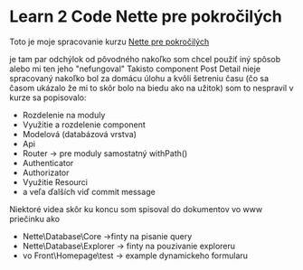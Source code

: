Learn 2 Code Nette pre pokročilých
==============================

Toto je moje spracovanie kurzu [Nette pre pokročilých](https://skillmea.sk/online-kurzy/nette-framework-pre-pokrocilych)

je tam par odchýlok od pôvodného nakoľko som chcel použiť iný spôsob alebo mi ten jeho "nefungoval"
Takisto component Post Detail nieje spracovaný nakoľko bol za domácu úlohu a kvôli šetreniu času (čo sa časom ukázalo že mi to skôr bolo na biedu ako na užitok) som to nespravil
v kurze sa popisovalo:
- Rozdelenie na moduly
- Využitie a rozdelenie component
- Modelová (databázová vrstva)
- Api
- Router -> pre moduly samostatný withPath()
- Authenticator
- Authorizator
- Využitie Resourci 
- a veľa ďalších viď commit message

Niektoré videa skôr ku koncu som spisoval do dokumentov vo www priečinku ako
- Nette\Database\Core ->finty na pisanie query
- Nette\Database\Explorer -> finty na pouzivanie exploreru
- vo Front\Homepage\test -> example dynamickeho formularu